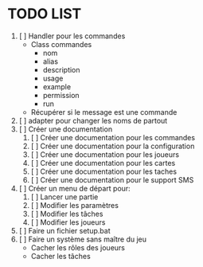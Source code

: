 # TODO LIST

1. [ ] Handler pour les commandes 
   - Class commandes
     - nom
     - alias
     - description
     - usage
     - example
     - permission
     - run
   - Récupérer si le message est une commande
2. [ ] adapter pour changer les noms de partout
3. [ ] Créer une documentation
   1. [ ] Créer une documentation pour les commandes
   2. [ ] Créer une documentation pour la configuration
   3. [ ] Créer une documentation pour les joueurs
   4. [ ] Créer une documentation pour les cartes
   5. [ ] Créer une documentation pour les taches
   6. [ ] Créer une documentation pour le support SMS
4. [ ] Créer un menu de départ pour:
   1. [ ] Lancer une partie
   2. [ ] Modifier les paramètres
   3. [ ] Modifier les tâches
   4. [ ] Modifier les joueurs
5. [ ] Faire un fichier setup.bat
6. [ ] Faire un système sans maître du jeu
   - Cacher les rôles des joueurs
   - Cacher les tâches
